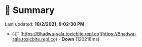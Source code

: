 # 📖 Summary
Last updated: **10/2/2021, 9:02:30 PM**

- `GET` [https://Bhadwa-sala.toxicblte.repl.co](https://Bhadwa-sala.toxicblte.repl.co) - **Down** (120218ms)
